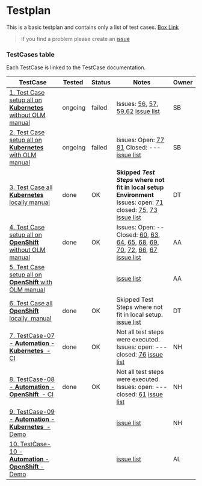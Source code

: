 # Testplan

This is a basic testplan and contains only a list of test cases.
[Box Link](https://ibm.box.com/s/lydi76fp84yg2fvzqrckezlehu1chi6l)

> If you find a problem please create an [issue](https://github.com/IBM/operator-sample-go/issues/new/choose)

### TestCases table 

Each TestCase is linked to the TestCase documentation.

| TestCase | Tested | Status | Notes | Owner |
| --- | --- | --- | --- | --- |
| [1. Test Case setup all on **Kubernetes** without OLM manual](https://ibm.box.com/s/bo25ocn1mjpm7j61ehmglawda7f0plmw) | ongoing | failed | Issues: [56](https://github.com/IBM/operator-sample-go/issues/56), [57](https://github.com/IBM/operator-sample-go/issues/57), [59](https://github.com/IBM/operator-sample-go/issues/59),[62](https://github.com/IBM/operator-sample-go/issues/62) [issue list](https://github.com/IBM/operator-sample-go/issues?q=label%3Atestcase01+)| SB |
| [2. Test Case setup all on **Kubernetes** with OLM manual](https://ibm.box.com/s/drm296zjnw10i0g04fli0rdt9vo610ui) | ongoing | failed  | Issues: Open: [77](https://github.com/IBM/operator-sample-go/issues/77) [81](https://github.com/IBM/operator-sample-go/issues/81) Closed: --- [issue list](https://github.com/IBM/operator-sample-go/issues?q=label%3Atestcase02+)| SB |
| [3. Test Case all **Kubernetes** locally manual](https://ibm.box.com/s/jzkvohw5fprvpiggqsubymlp1al1c0r7) | done | OK | **Skipped _Test Steps_ where not fit in local setup Environment** Issues: open: [71](https://github.com/IBM/operator-sample-go/issues/71) closed: [75](https://github.com/IBM/operator-sample-go/issues/75), [73](https://github.com/IBM/operator-sample-go/issues/73) [issue list](https://github.com/IBM/operator-sample-go/issues?q=label%3Atestcase03+)| DT |
| [4. Test Case setup all on **OpenShift** without OLM manual](https://ibm.box.com/s/e8ckkneiysrztg4foy4ek268pb5z5h31) | done | OK | Issues: Open: -- Closed: [60](https://github.com/IBM/operator-sample-go/issues/60), [63](https://github.com/IBM/operator-sample-go/issues/63), [64](https://github.com/IBM/operator-sample-go/issues/64), [65](https://github.com/IBM/operator-sample-go/issues/65), [68](https://github.com/IBM/operator-sample-go/issues/68), [69](https://github.com/IBM/operator-sample-go/issues/69), [70](https://github.com/IBM/operator-sample-go/issues/70), [72](https://github.com/IBM/operator-sample-go/issues/72), [66](https://github.com/IBM/operator-sample-go/issues/66), [67](https://github.com/IBM/operator-sample-go/issues/67) [issue list](https://github.com/IBM/operator-sample-go/issues?q=label%3Atestcase04+)| AA |
| [5. Test Case setup all on **OpenShift** with OLM manual](https://ibm.box.com/s/3t6flws1e2vplgla965df987uzfvow09) |  |  | [issue list](https://github.com/IBM/operator-sample-go/issues?q=label%3Atestcase05+) | AA |
| [6. Test Case all **OpenShift** locally  manual](https://ibm.box.com/s/ni3tso7v12bqbno3vj96crhld0mpl2bi) | done | OK | Skipped Test Steps where not fit in local setup. [issue list](https://github.com/IBM/operator-sample-go/issues?q=label%3Atestcase06+)| DT |
| [7. TestCase-07 - **Automation** - **Kubernetes**  - CI](https://ibm.box.com/s/e1v7241vxynhn3vfw55sbtx7qs13w549) | done | OK |  Not all test steps were executed. Issues: open: --- closed: [76](https://github.com/IBM/operator-sample-go/issues/76) [issue list](https://github.com/IBM/operator-sample-go/issues?q=label%3Atestcase07+) | NH |
| [8. TestCase-08 - **Automation** - **OpenShift**  - CI](https://ibm.box.com/s/e1v7241vxynhn3vfw55sbtx7qs13w549) | done | OK |  Not all test steps were executed. Issues: open: --- closed: [61](https://github.com/IBM/operator-sample-go/issues/61) [issue list](https://github.com/IBM/operator-sample-go/issues?q=label%3Atestcase08+) | NH |
| [9. TestCase-09 - **Automation** - **Kubernetes**  - Demo](https://ibm.box.com/s/fg4ejoq459fdyzjz7pz7i1jve6c7maib) |  |  | [issue list](https://github.com/IBM/operator-sample-go/issues?q=label%3Atestcase09+) | NH |
| [10. TestCase-10 - **Automation** - **OpenShift** - Demo](https://ibm.box.com/s/qauu1ju1ss889pa084bs6seeh3nqk1ny) |  |  | [issue list](https://github.com/IBM/operator-sample-go/issues?q=label%3Atestcase10+) | AL |

